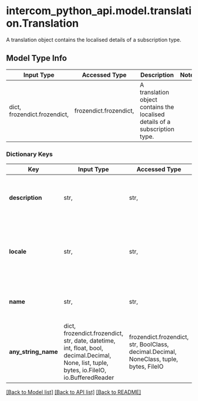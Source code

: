 # intercom_python_api.model.translation.Translation

A translation object contains the localised details of a subscription type.

## Model Type Info
Input Type | Accessed Type | Description | Notes
------------ | ------------- | ------------- | -------------
dict, frozendict.frozendict,  | frozendict.frozendict,  | A translation object contains the localised details of a subscription type. | 

### Dictionary Keys
Key | Input Type | Accessed Type | Description | Notes
------------ | ------------- | ------------- | ------------- | -------------
**description** | str,  | str,  | The localised description of the subscription type. | [optional] 
**locale** | str,  | str,  | The two character identifier for the language of the translation object. | [optional] 
**name** | str,  | str,  | The localised name of the subscription type. | [optional] 
**any_string_name** | dict, frozendict.frozendict, str, date, datetime, int, float, bool, decimal.Decimal, None, list, tuple, bytes, io.FileIO, io.BufferedReader | frozendict.frozendict, str, BoolClass, decimal.Decimal, NoneClass, tuple, bytes, FileIO | any string name can be used but the value must be the correct type | [optional]

[[Back to Model list]](../../README.md#documentation-for-models) [[Back to API list]](../../README.md#documentation-for-api-endpoints) [[Back to README]](../../README.md)

